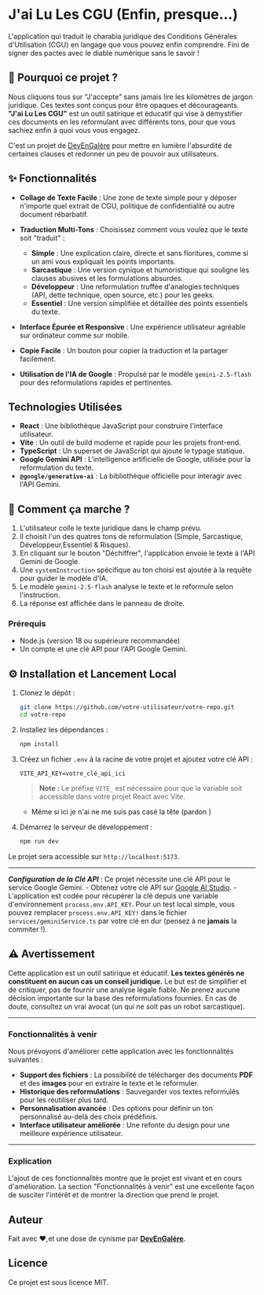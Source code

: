 
# J'ai Lu Les CGU (Enfin, presque...)

L'application qui traduit le charabia juridique des Conditions Générales d'Utilisation (CGU) en langage que vous pouvez enfin comprendre. Fini de signer des pactes avec le diable numérique sans le savoir !

## 🧐 Pourquoi ce projet ?

Nous cliquons tous sur "J'accepte" sans jamais lire les kilomètres de jargon juridique. Ces textes sont conçus pour être opaques et décourageants. **"J'ai Lu Les CGU"** est un outil satirique et éducatif qui vise à démystifier ces documents en les reformulant avec différents tons, pour que vous sachiez enfin à quoi vous vous engagez.

C'est un projet de [DevEnGalère](https://www.linkedin.com/in/yvesnarsonkevine) pour mettre en lumière l'absurdité de certaines clauses et redonner un peu de pouvoir aux utilisateurs.

## ✨ Fonctionnalités

- **Collage de Texte Facile** : Une zone de texte simple pour y déposer n'importe quel extrait de CGU, politique de confidentialité ou autre document rébarbatif.
- **Traduction Multi-Tons** : Choisissez comment vous voulez que le texte soit "traduit" :
  - **Simple** : Une explication claire, directe et sans fioritures, comme si un ami vous expliquait les points importants.
  - **Sarcastique** : Une version cynique et humoristique qui souligne les clauses abusives et les formulations absurdes.
  - **Développeur** : Une reformulation truffée d'analogies techniques (API, dette technique, open source, etc.) pour les geeks.
  - **Essentiel** : Une version simplifiée et détaillée des points essentiels du texte.

- **Interface Épurée et Responsive** : Une expérience utilisateur agréable sur ordinateur comme sur mobile.
- **Copie Facile** : Un bouton pour copier la traduction et la partager facilement.
- **Utilisation de l'IA de Google** : Propulsé par le modèle `gemini-2.5-flash` pour des reformulations rapides et pertinentes.

## Technologies Utilisées

- **React** : Une bibliothèque JavaScript pour construire l'interface utilisateur.
- **Vite** : Un outil de build moderne et rapide pour les projets front-end.
- **TypeScript** : Un superset de JavaScript qui ajoute le typage statique.
- **Google Gemini API** : L'intelligence artificielle de Google, utilisée pour la reformulation du texte.
- **`@google/generative-ai`** : La bibliothèque officielle pour interagir avec l'API Gemini.

## 🚀 Comment ça marche ?

1.  L'utilisateur colle le texte juridique dans le champ prévu.
2.  Il choisit l'un des quatres tons de reformulation (Simple, Sarcastique, Développeur,Essentiel & Risques).
3.  En cliquant sur le bouton "Déchiffrer", l'application envoie le texte à l'API Gemini de Google.
4.  Une `systemInstruction` spécifique au ton choisi est ajoutée à la requête pour guider le modèle d'IA.
5.  Le modèle `gemini-2.5-flash` analyse le texte et le reformule selon l'instruction.
6.  La réponse est affichée dans le panneau de droite.

### Prérequis

  - Node.js (version 18 ou supérieure recommandée)
  - Un compte et une clé API pour l'API Google Gemini.

## ⚙️ Installation et Lancement Local


1.  Clonez le dépôt :
    ```bash
    git clone https://github.com/votre-utilisateur/votre-repo.git
    cd votre-repo
    ```
2.  Installez les dépendances :
    ```bash
    npm install
    ```
3.  Créez un fichier `.env` à la racine de votre projet et ajoutez votre clé API :
    ```
    VITE_API_KEY=votre_clé_api_ici
    ```
    > **Note :** Le préfixe `VITE_` est nécessaire pour que la variable soit accessible dans votre projet React avec Vite.
    - Même si ici je n'ai ne me suis pas casé la tête (pardon )

4.  Démarrez le serveur de développement :
    ```bash
    npm run dev
    ```
Le projet sera accessible sur `http://localhost:5173`.

-----
  ***Configuration de la Clé API*** :
    Ce projet nécessite une clé API pour le service Google Gemini.
    -   Obtenez votre clé API sur [Google AI Studio](https://aistudio.google.com/app/apikey).
    -   L'application est codée pour récupérer la clé depuis une variable d'environnement `process.env.API_KEY`. Pour un test local simple, vous pouvez remplacer `process.env.API_KEY!` dans le fichier `services/geminiService.ts` par votre clé en dur (pensez à ne **jamais** la commiter !).
    
## ⚠️ Avertissement

Cette application est un outil satirique et éducatif. **Les textes générés ne constituent en aucun cas un conseil juridique.** Le but est de simplifier et de critiquer, pas de fournir une analyse légale fiable. Ne prenez aucune décision importante sur la base des reformulations fournies. En cas de doute, consultez un vrai avocat (un qui ne soit pas un robot sarcastique).

---

### Fonctionnalités à venir

Nous prévoyons d'améliorer cette application avec les fonctionnalités suivantes :

- **Support des fichiers** : La possibilité de télécharger des documents **PDF** et des **images** pour en extraire le texte et le reformuler.
- **Historique des reformulations** : Sauvegarder vos textes reformulés pour les réutiliser plus tard.
- **Personnalisation avancée** : Des options pour définir un ton personnalisé au-delà des choix prédéfinis.
- **Interface utilisateur améliorée** : Une refonte du design pour une meilleure expérience utilisateur.

---

### Explication

L'ajout de ces fonctionnalités montre que le projet est vivant et en cours d'amélioration. La section "Fonctionnalités à venir" est une excellente façon de susciter l'intérêt et de montrer la direction que prend le projet.
## Auteur

Fait avec ❤️,et une dose de cynisme par **[DevEnGalère](https://www.linkedin.com/in/yvesnarsonkevine)**.

## Licence

Ce projet est sous licence MIT.
